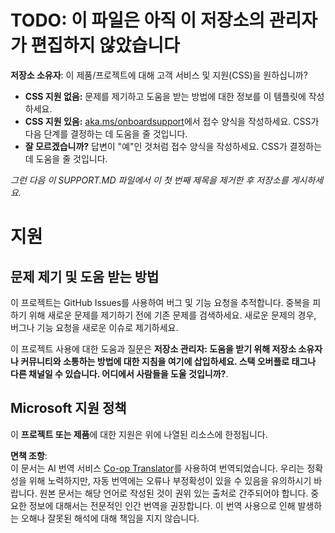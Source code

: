 <!--
CO_OP_TRANSLATOR_METADATA:
{
  "original_hash": "62fe65c1d8e3796c01aa1e3c89666cba",
  "translation_date": "2025-07-04T06:49:26+00:00",
  "source_file": "SUPPORT.md",
  "language_code": "ko"
}
-->
# TODO: 이 파일은 아직 이 저장소의 관리자가 편집하지 않았습니다

**저장소 소유자**: 이 제품/프로젝트에 대해 고객 서비스 및 지원(CSS)을 원하십니까?

- **CSS 지원 없음:** 문제를 제기하고 도움을 받는 방법에 대한 정보를 이 템플릿에 작성하세요.
- **CSS 지원 있음:** [aka.ms/onboardsupport](https://aka.ms/onboardsupport)에서 접수 양식을 작성하세요. CSS가 다음 단계를 결정하는 데 도움을 줄 것입니다.
- **잘 모르겠습니까?** 답변이 "예"인 것처럼 접수 양식을 작성하세요. CSS가 결정하는 데 도움을 줄 것입니다.

*그런 다음 이 SUPPORT.MD 파일에서 이 첫 번째 제목을 제거한 후 저장소를 게시하세요.*

# 지원

## 문제 제기 및 도움 받는 방법

이 프로젝트는 GitHub Issues를 사용하여 버그 및 기능 요청을 추적합니다. 중복을 피하기 위해 새로운 문제를 제기하기 전에 기존 문제를 검색하세요. 새로운 문제의 경우, 버그나 기능 요청을 새로운 이슈로 제기하세요.

이 프로젝트 사용에 대한 도움과 질문은 **저장소 관리자: 도움을 받기 위해 저장소 소유자나 커뮤니티와 소통하는 방법에 대한 지침을 여기에 삽입하세요. 스택 오버플로 태그나 다른 채널일 수 있습니다. 어디에서 사람들을 도울 것입니까?**.

## Microsoft 지원 정책

이 **프로젝트 또는 제품**에 대한 지원은 위에 나열된 리소스에 한정됩니다.

**면책 조항**:  
이 문서는 AI 번역 서비스 [Co-op Translator](https://github.com/Azure/co-op-translator)를 사용하여 번역되었습니다. 우리는 정확성을 위해 노력하지만, 자동 번역에는 오류나 부정확성이 있을 수 있음을 유의하시기 바랍니다. 원본 문서는 해당 언어로 작성된 것이 권위 있는 출처로 간주되어야 합니다. 중요한 정보에 대해서는 전문적인 인간 번역을 권장합니다. 이 번역 사용으로 인해 발생하는 오해나 잘못된 해석에 대해 책임을 지지 않습니다.